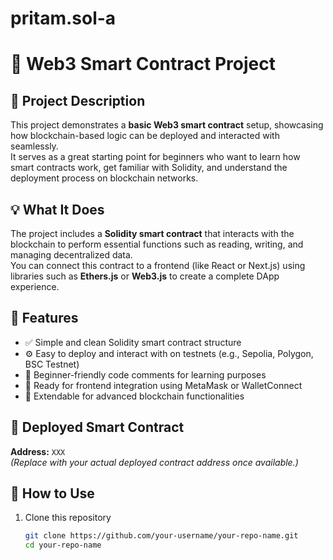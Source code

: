# pritam.sol-a
# 🚀 Web3 Smart Contract Project

## 🧩 Project Description
This project demonstrates a **basic Web3 smart contract** setup, showcasing how blockchain-based logic can be deployed and interacted with seamlessly.  
It serves as a great starting point for beginners who want to learn how smart contracts work, get familiar with Solidity, and understand the deployment process on blockchain networks.

## 💡 What It Does
The project includes a **Solidity smart contract** that interacts with the blockchain to perform essential functions such as reading, writing, and managing decentralized data.  
You can connect this contract to a frontend (like React or Next.js) using libraries such as **Ethers.js** or **Web3.js** to create a complete DApp experience.

## 🌟 Features
- ✅ Simple and clean Solidity smart contract structure  
- ⚙️ Easy to deploy and interact with on testnets (e.g., Sepolia, Polygon, BSC Testnet)  
- 💬 Beginner-friendly code comments for learning purposes  
- 🔗 Ready for frontend integration using MetaMask or WalletConnect  
- 🧱 Extendable for advanced blockchain functionalities  

## 🔗 Deployed Smart Contract
**Address:** `XXX`  
*(Replace with your actual deployed contract address once available.)*

## 🧠 How to Use
1. Clone this repository  
   ```bash
   git clone https://github.com/your-username/your-repo-name.git
   cd your-repo-name
